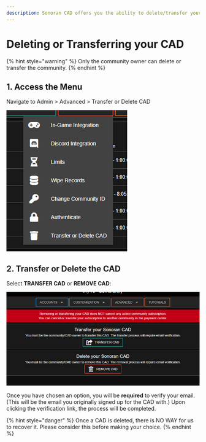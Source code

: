 ```yaml
---
description: Sonoran CAD offers you the ability to delete/transfer your current CAD.
---
```


# Deleting or Transferring your CAD

{% hint style="warning" %}
Only the community owner can delete or transfer the community.
{% endhint %}

## 1. Access the Menu

Navigate to  Admin &gt; Advanced &gt; Transfer or Delete CAD

![Advanced Dropdown Menu](../../.gitbook/assets/3.png)

##   2. Transfer or Delete the CAD                   

Select **TRANSFER CAD** or **REMOVE CAD**:

![Transfer or Remove CAD options](../../.gitbook/assets/4%20%282%29.png)

Once you have chosen an option, you will be **required** to verify your email. \(This will be the email you originally signed up for the CAD with.\) Upon clicking the verification link, the process will be completed.

{% hint style="danger" %}
Once a CAD is deleted, there is NO WAY for us to recover it. Please consider this before making your choice.
{% endhint %}

